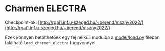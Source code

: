 # Charmen ELECTRA

Checkpoint-ok: [http://rgai1.inf.u-szeged.hu/~berend/mszny2022/](http://rgai1.inf.u-szeged.hu/~berend/mszny2022/)

Ezek könnyen betölthetőek egy fej nélküli modulba a [model/load.py](model/load.py) fileban található `load_charmen_electra` függvénnyel.


